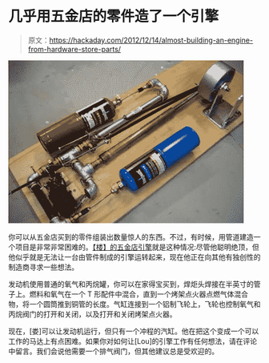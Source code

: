 # 几乎用五金店的零件造了一个引擎

> 原文：<https://hackaday.com/2012/12/14/almost-building-an-engine-from-hardware-store-parts/>

![engine](img/966e0987222b7a1fe965cb404438db49.png)

你可以从五金店买到的零件组装出数量惊人的东西。不过，有时候，用管道建造一个项目是非常非常困难的。[【楼】的五金店引擎](http://www.youtube.com/watch?v=f3EnNTZ790U)就是这种情况:尽管他聪明绝顶，但他似乎就是无法让一台由管件制成的引擎运转起来，现在他正在向其他有独创性的制造商寻求一些想法。

发动机使用普通的氧气和丙烷罐，你可以在家得宝买到，焊炬头焊接在半英寸的管子上。燃料和氧气在一个 T 形配件中混合，直到一个烤架点火器点燃气体混合物，将一个圆筒推到铜管的长度。气缸连接到一个铝制飞轮上，飞轮也控制氧气和丙烷阀门的打开和关闭，以及打开和关闭烤架点火器。

现在，[娄]可以让发动机运行，但只有一个冲程的汽缸。他在把这个变成一个可以工作的马达上有点困难。如果你对如何让[Lou]的引擎工作有任何想法，请在评论中留言。我们会说他需要一个排气阀门，但其他建议总是受欢迎的。